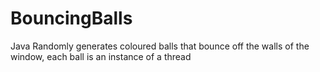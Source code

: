 # BouncingBalls
Java
Randomly generates coloured balls that bounce off the walls of the window, each ball is an instance of a thread
